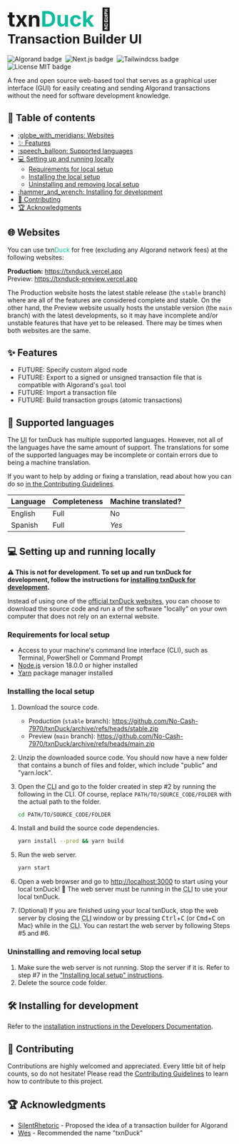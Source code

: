 <h1>
    <div style="font-size:1.7em">txn<span style="color:#0ebd9d">Duck</span> 🦆</div>
    Transaction Builder UI
</h1>

![Algorand badge](https://img.shields.io/badge/Algorand-006883?style=for-the-badge&logo=Algorand)&nbsp;
![Next.js badge](https://img.shields.io/badge/Next.js-black?style=for-the-badge&logo=next.js)&nbsp;
![Tailwindcss badge](https://img.shields.io/badge/Tailwindcss-0ea5e9?style=for-the-badge&logo=tailwindcss&logoColor=white)&nbsp;
![License MIT badge](https://img.shields.io/github/license/No-Cash-7970/txnDuck?style=for-the-badge&color=8e5548)

A free and open source web-based tool that serves as a graphical user interface
(GUI) for easily creating and sending Algorand transactions without the need for
software development knowledge.

<!-- omit in toc -->
## :compass: Table of contents

- [:globe\_with\_meridians: Websites](#globe_with_meridians-websites)
- [:sparkles: Features](#sparkles-features)
- [:speech\_balloon: Supported languages](#speech_balloon-supported-languages)
- [:computer: Setting up and running locally](#computer-setting-up-and-running-locally)
  - [Requirements for local setup](#requirements-for-local-setup)
  - [Installing the local setup](#installing-the-local-setup)
  - [Uninstalling and removing local setup](#uninstalling-and-removing-local-setup)
- [:hammer\_and\_wrench: Installing for development](#hammer_and_wrench-installing-for-development)
- [:handshake: Contributing](#handshake-contributing)
- [:trophy: Acknowledgments](#trophy-acknowledgments)

## :globe_with_meridians: Websites

You can use txn<span style="color:#0ebd9d">Duck</span> for free (excluding any
Algorand network fees) at the following websites:

**Production:** <https://txnduck.vercel.app>  
Preview: <https://txnduck-preview.vercel.app>

The Production website hosts the latest stable release (the `stable` branch)
where are all of the features are considered complete and stable. On the other
hand, the Preview website usually hosts the unstable version (the `main` branch)
with the latest developments, so it may have incomplete and/or unstable features
that have yet to be released. There may be times when both websites are the
same.

## :sparkles: Features

- FUTURE: Specify custom algod node
- FUTURE: Export to a signed or unsigned transaction file that is compatible
  with Algorand's `goal` tool
- FUTURE: Import a transaction file
- FUTURE: Build transaction groups (atomic transactions)

## :speech_balloon: Supported languages

The <abbr title="user interface">UI</abbr> for txnDuck has multiple supported
languages. However, not all of the languages have the same amount of support.
The translations for some of the supported languages may be incomplete or
contain errors due to being a machine translation.

If you want to help by adding or fixing a translation, read about how you can do
so [in the Contributing Guidelines](.github/CONTRIBUTING.md#submitting-translations).

Language | Completeness | Machine translated?
---------|--------------|---------------------
English  | Full         | No
Spanish  | Full         | *Yes*

## :computer: Setting up and running locally

**:warning: This is not for development. To set up and run txnDuck for development,
follow the instructions for
[installing txnDuck for development](#hammer_and_wrench-installing-for-development).**

Instead of using one of the [official txnDuck websites](#globe_with_meridians-websites),
you can choose to download the source code and run a of the software "locally"
on your own computer that does not rely on an external website.

### Requirements for local setup

- Access to your machine's command line interface (CLI), such as Terminal,
  PowerShell or Command Prompt
- [Node.js](https://nodejs.org/en) version 18.0.0 or higher installed
- [Yarn](https://yarnpkg.com/getting-started/install) package manager installed

### Installing the local setup

1. Download the source code.
    - Production (`stable` branch):
      <https://github.com/No-Cash-7970/txnDuck/archive/refs/heads/stable.zip>
    - Preview (`main` branch):
      <https://github.com/No-Cash-7970/txnDuck/archive/refs/heads/main.zip>
2. Unzip the downloaded source code. You should now have a new folder that
   contains a bunch of files and folder, which include "public" and "yarn.lock".
3. Open the <abbr title="Command Line Interface">CLI</abbr> and go to the folder
   created in step #2 by running the following in the CLI. Of course, replace
   `PATH/TO/SOURCE_CODE/FOLDER` with the actual path to the folder.

    ```bash
    cd PATH/TO/SOURCE_CODE/FOLDER
    ```

4. Install and build the source code dependencies.

    ```bash
    yarn install --prod && yarn build
    ```

5. Run the web server.

    ```bash
    yarn start
    ```

6. Open a web browser and go to <http://localhost:3000> to start using your
   local txnDuck! :tada: The web server must be running in the
   <abbr title="Command Line Interface">CLI</abbr> to use your local txnDuck.
7. (Optional) If you are finished using your local txnDuck, stop the web server
   by closing the <abbr title="Command Line Interface">CLI</abbr> window or by
   pressing <kbd>Ctrl</kbd>+<kbd>C</kbd> (or <kbd>Cmd</kbd>+<kbd>C</kbd> on Mac)
   while in the <abbr title="Command Line Interface">CLI</abbr>. You can restart
   the web server by following Steps #5 and #6.

### Uninstalling and removing local setup

1. Make sure the web server is not running. Stop the server if it is. Refer to
   step #7 in the ["Installing local setup" instructions](#installing-the-local-setup).
2. Delete the source code folder.

## :hammer_and_wrench: Installing for development

Refer to the [installation instructions in the Developers
Documentation](docs/DEVELOPERS.md#installing-the-development-environment).

## :handshake: Contributing

Contributions are highly welcomed and appreciated. Every little bit of help
counts, so do not hesitate! Please read the [Contributing Guidelines](.github/CONTRIBUTING.md)
to learn how to contribute to this project.

## :trophy: Acknowledgments

- [SilentRhetoric](https://github.com/SilentRhetoric) - Proposed the idea of a
  transaction builder for Algorand
- [Wes](https://github.com/WesleyMiller1998) - Recommended the name "txnDuck"
